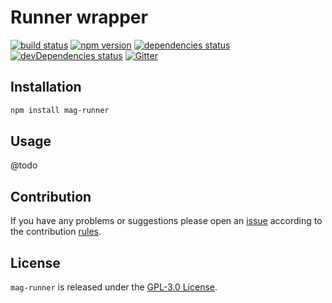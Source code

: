 Runner wrapper
==============

[![build status](https://img.shields.io/travis/magsdk/runner.svg?style=flat-square)](https://travis-ci.org/magsdk/runner)
[![npm version](https://img.shields.io/npm/v/mag-runner.svg?style=flat-square)](https://www.npmjs.com/package/mag-runner)
[![dependencies status](https://img.shields.io/david/magsdk/runner.svg?style=flat-square)](https://david-dm.org/magsdk/runner)
[![devDependencies status](https://img.shields.io/david/dev/magsdk/runner.svg?style=flat-square)](https://david-dm.org/magsdk/runner?type=dev)
[![Gitter](https://img.shields.io/badge/gitter-join%20chat-blue.svg?style=flat-square)](https://gitter.im/DarkPark/magsdk)


## Installation ##

```bash
npm install mag-runner
```


## Usage ##

@todo


## Contribution ##

If you have any problems or suggestions please open an [issue](https://github.com/magsdk/runner/issues)
according to the contribution [rules](.github/contributing.md).


## License ##

`mag-runner` is released under the [GPL-3.0 License](http://opensource.org/licenses/GPL-3.0).
